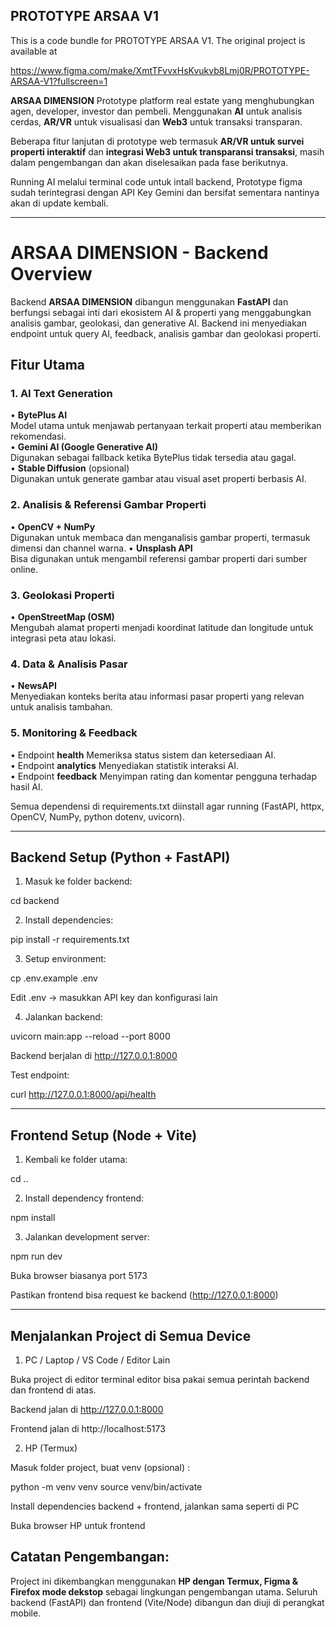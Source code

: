 ## PROTOTYPE ARSAA V1

This is a code bundle for PROTOTYPE ARSAA V1. The original project is available at 

https://www.figma.com/make/XmtTFvvxHsKvukvb8Lmj0R/PROTOTYPE-ARSAA-V1?fullscreen=1

**ARSAA DIMENSION** Prototype platform real estate yang menghubungkan agen, developer, investor dan pembeli. Menggunakan **AI** untuk analisis cerdas, **AR/VR** untuk visualisasi dan **Web3** untuk transaksi transparan.

Beberapa fitur lanjutan di prototype web termasuk **AR/VR untuk survei properti interaktif** dan **integrasi Web3 untuk transparansi transaksi**, masih dalam pengembangan dan akan diselesaikan pada fase berikutnya.

Running AI melalui terminal code untuk intall backend, Prototype figma sudah terintegrasi dengan API Key Gemini dan bersifat sementara nantinya akan di update kembali.

---

# ARSAA DIMENSION - Backend Overview

Backend **ARSAA DIMENSION** dibangun menggunakan **FastAPI** dan berfungsi sebagai inti dari ekosistem AI & properti yang menggabungkan analisis gambar, geolokasi, dan generative AI. Backend ini menyediakan endpoint untuk query AI, feedback, analisis gambar dan geolokasi properti.

## **Fitur Utama**

### 1. AI Text Generation
• **BytePlus AI**  
  Model utama untuk menjawab pertanyaan terkait properti atau memberikan rekomendasi.  
• **Gemini AI (Google Generative AI)**  
  Digunakan sebagai fallback ketika BytePlus tidak tersedia atau gagal.  
• **Stable Diffusion** (opsional)  
  Digunakan untuk generate gambar atau visual aset properti berbasis AI.

### 2. Analisis & Referensi Gambar Properti
• **OpenCV + NumPy**  
  Digunakan untuk membaca dan menganalisis gambar properti, termasuk dimensi dan channel warna.
• **Unsplash API**  
  Bisa digunakan untuk mengambil referensi gambar properti dari sumber online.

### 3. Geolokasi Properti
• **OpenStreetMap (OSM)**  
  Mengubah alamat properti menjadi koordinat latitude dan longitude untuk integrasi peta atau lokasi.

### 4. Data & Analisis Pasar
• **NewsAPI**  
  Menyediakan konteks berita atau informasi pasar properti yang relevan untuk analisis tambahan.

### 5. Monitoring & Feedback
• Endpoint **health** Memeriksa status sistem dan ketersediaan AI.  
• Endpoint **analytics** Menyediakan statistik interaksi AI.  
• Endpoint **feedback** Menyimpan rating dan komentar pengguna terhadap hasil AI.

Semua dependensi di requirements.txt diinstall agar running (FastAPI, httpx, OpenCV, NumPy, python dotenv, uvicorn).

---

## Backend Setup (Python + FastAPI)

1. Masuk ke folder backend:

cd backend

2. Install dependencies:

pip install -r requirements.txt

3. Setup environment:

cp .env.example .env

Edit .env → masukkan API key dan konfigurasi lain

4. Jalankan backend:

uvicorn main:app --reload --port 8000

Backend berjalan di http://127.0.0.1:8000

Test endpoint:

curl http://127.0.0.1:8000/api/health

---

## Frontend Setup (Node + Vite)

1. Kembali ke folder utama:

cd ..

2. Install dependency frontend:

npm install

3. Jalankan development server:

npm run dev

Buka browser biasanya port 5173

Pastikan frontend bisa request ke backend (http://127.0.0.1:8000)

---

## Menjalankan Project di Semua Device

1. PC / Laptop / VS Code / Editor Lain

Buka project di editor terminal editor bisa pakai semua perintah backend dan frontend di atas.

Backend jalan di http://127.0.0.1:8000

Frontend jalan di http://localhost:5173

2. HP (Termux)

Masuk folder project, buat venv (opsional) :

python -m venv venv
source venv/bin/activate

Install dependencies backend + frontend, jalankan sama seperti di PC

Buka browser HP untuk frontend

## **Catatan Pengembangan:**
Project ini dikembangkan menggunakan **HP dengan Termux, Figma & Firefox mode dekstop** sebagai lingkungan pengembangan utama. Seluruh backend (FastAPI) dan frontend (Vite/Node) dibangun dan diuji di perangkat mobile.
